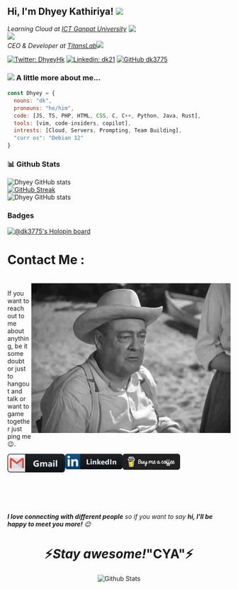 <h2> Hi, I'm Dhyey Kathiriya! <img src="https://media.giphy.com/media/mGcNjsfWAjY5AEZNw6/giphy.gif" width="50"></h2>
<img align='right' src="https://media.giphy.com/media/M9gbBd9nbDrOTu1Mqx/giphy.gif" width="230">
<p><em>Learning Cloud at <a href="https://www.linkedin.com/school/ganpat-university/">ICT Ganpat University</a><img src="https://media.giphy.com/media/fYSnHlufseco8Fh93Z/giphy.gif" width="30"></br>CEO & Developer at <a href="https://titanslab.in">TitansLab</a><img src="https://media.giphy.com/media/WUlplcMpOCEmTGBtBW/giphy.gif" width="30"> 
</em></p>

[![Twitter: DhyeyHk](https://img.shields.io/twitter/follow/DhyeyHk?style=social)](https://twitter.com/DhyeyHk)
[![Linkedin: dk21](https://img.shields.io/badge/-Dhyey-blue?style=flat-square&logo=Linkedin&logoColor=white&link=https://https://www.linkedin.com/in/dk21)](https://www.linkedin.com/in/dk21)
[![GitHub dk3775](https://img.shields.io/github/followers/dk3775?label=follow&style=social)](https://github.com/dk3775)


### <img src="https://media.giphy.com/media/VgCDAzcKvsR6OM0uWg/giphy.gif" width="50"> A little more about me...  

```javascript
const Dhyey = {
  nouns: "dk",
  pronouns: "he/him",
  code: [JS, TS, PHP, HTML, CSS, C, C++, Python, Java, Rust],
  tools: [vim, code-insiders, copilot],
  intrests: [Cloud, Servers, Prompting, Team Building],
  "curr os": "Debian 12"
}
```

### 📊 Github Stats
![Dhyey GitHub stats](https://github-readme-stats.vercel.app/api?username=dk3775&show_icons=true&theme=radical)<br>
[![GitHub Streak](https://github-readme-streak-stats.herokuapp.com?user=dk3775&theme=radical&date_format=M%20j%5B%2C%20Y%5D)](https://git.io/streak-stats)<br>
![Dhyey GitHub stats](https://github-readme-stats.vercel.app/api/top-langs/?username=dk3775&hide=html,css,shaderlab,kotlin,hlsl&theme=radical)<br>

### Badges
[![@dk3775's Holopin board](https://holopin.io/api/user/board?user=dk3775)](https://holopin.io/@dk3775)

# Contact Me :

<p>
 </br>


<img hight="320" width="450" align="right" alt="GIF" src="https://github.com/dk3775/dk3775/blob/main/assets/giphy.gif">


If you want to reach out to me about anything, be it some doubt or just to hangout and talk or want to game together just ping me 😉.

<a href="mailto:dhyeyk@duck.com">
 <img align="left" alt="Gmail" width="130" hight="100" src="https://github.com/dk3775/dk3775/blob/main/assets/icons/gmail.png" />
</a>
<a href="https://www.linkedin.com/in/dk21">
  <img align="left" alt="Linkedin" width="130" hight="100" src="https://github.com/dk3775/dk3775/blob/main/assets/icons/linkedin.png" />
</a>
<a href="https://www.buymeacoffee.com/dhyeyk">
  <img align="left" alt="Buymeapizza" width="130" hight="100" src="https://github.com/dk3775/dk3775/blob/main/assets/icons/buyme.webp
    " />
</a>
 </p>
</br>
</br>
</br>
</br>
</br>
</br>
</br>



<em><b>I love connecting with different people</b> so if you want to say <b>hi, I'll be happy to meet you more!</b> 😊</em>

<h1 align='center'>⚡️<i>Stay awesome!</i>"CYA"⚡️</h1>

<p align="center">
        <img src="https://raw.githubusercontent.com/bornmay/bornmay/Update/svg/Bottom.svg" alt="Github Stats" />
</p>
